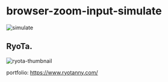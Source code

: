 # browser-zoom-input-simulate

![simulate](https://user-images.githubusercontent.com/45546517/163662345-5868c3f7-38d7-4669-8f86-6d76d9036e8b.gif)

## RyoTa.

![ryota-thumbnail](https://user-images.githubusercontent.com/45546517/163661897-9a90be2a-afc8-4784-b2f0-1ceb11cd1d69.png)

portfolio: https://www.ryotanny.com/
